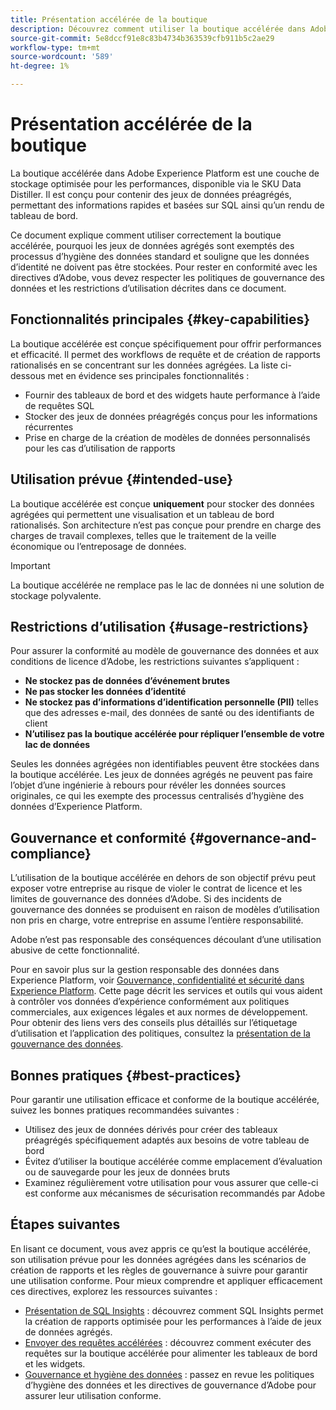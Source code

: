 ```yaml
---
title: Présentation accélérée de la boutique
description: Découvrez comment utiliser la boutique accélérée dans Adobe Experience Platform pour obtenir des informations rapides et basées sur SQL à l’aide de données agrégées. Cette page décrit son utilisation prévue, les restrictions relatives aux données d’identité et de BI, ainsi que les bonnes pratiques pour assurer la conformité aux politiques de gouvernance des données d’Adobe.
source-git-commit: 5e8dccf91e8c83b4734b363539cfb911b5c2ae29
workflow-type: tm+mt
source-wordcount: '589'
ht-degree: 1%

---
```


# Présentation accélérée de la boutique

La boutique accélérée dans Adobe Experience Platform est une couche de stockage optimisée pour les performances, disponible via le SKU Data Distiller. Il est conçu pour contenir des jeux de données préagrégés, permettant des informations rapides et basées sur SQL ainsi qu’un rendu de tableau de bord.

Ce document explique comment utiliser correctement la boutique accélérée, pourquoi les jeux de données agrégés sont exemptés des processus d’hygiène des données standard et souligne que les données d’identité ne doivent pas être stockées. Pour rester en conformité avec les directives d’Adobe, vous devez respecter les politiques de gouvernance des données et les restrictions d’utilisation décrites dans ce document.

## Fonctionnalités principales {#key-capabilities}

La boutique accélérée est conçue spécifiquement pour offrir performances et efficacité. Il permet des workflows de requête et de création de rapports rationalisés en se concentrant sur les données agrégées. La liste ci-dessous met en évidence ses principales fonctionnalités :

- Fournir des tableaux de bord et des widgets haute performance à l’aide de requêtes SQL
- Stocker des jeux de données préagrégés conçus pour les informations récurrentes
- Prise en charge de la création de modèles de données personnalisés pour les cas d’utilisation de rapports

## Utilisation prévue {#intended-use}

La boutique accélérée est conçue **uniquement** pour stocker des données agrégées qui permettent une visualisation et un tableau de bord rationalisés. Son architecture n’est pas conçue pour prendre en charge des charges de travail complexes, telles que le traitement de la veille économique ou l’entreposage de données.

>[!IMPORTANT]
>
>La boutique accélérée ne remplace pas le lac de données ni une solution de stockage polyvalente.

## Restrictions d’utilisation {#usage-restrictions}

Pour assurer la conformité au modèle de gouvernance des données et aux conditions de licence d’Adobe, les restrictions suivantes s’appliquent :

- **Ne stockez pas de données d’événement brutes**
- **Ne pas stocker les données d’identité**
- **Ne stockez pas d’informations d’identification personnelle (PII)** telles que des adresses e-mail, des données de santé ou des identifiants de client
- **N’utilisez pas la boutique accélérée pour répliquer l’ensemble de votre lac de données**

Seules les données agrégées non identifiables peuvent être stockées dans la boutique accélérée. Les jeux de données agrégés ne peuvent pas faire l’objet d’une ingénierie à rebours pour révéler les données sources originales, ce qui les exempte des processus centralisés d’hygiène des données d’Experience Platform.

## Gouvernance et conformité {#governance-and-compliance}

L’utilisation de la boutique accélérée en dehors de son objectif prévu peut exposer votre entreprise au risque de violer le contrat de licence et les limites de gouvernance des données d’Adobe. Si des incidents de gouvernance des données se produisent en raison de modèles d’utilisation non pris en charge, votre entreprise en assume l’entière responsabilité.

Adobe n’est pas responsable des conséquences découlant d’une utilisation abusive de cette fonctionnalité.

Pour en savoir plus sur la gestion responsable des données dans Experience Platform, voir [Gouvernance, confidentialité et sécurité dans Experience Platform](../../../landing/governance-privacy-security/overview.md). Cette page décrit les services et outils qui vous aident à contrôler vos données d’expérience conformément aux politiques commerciales, aux exigences légales et aux normes de développement. Pour obtenir des liens vers des conseils plus détaillés sur l’étiquetage d’utilisation et l’application des politiques, consultez la [présentation de la gouvernance des données](../../../data-governance/home.md).

## Bonnes pratiques {#best-practices}

Pour garantir une utilisation efficace et conforme de la boutique accélérée, suivez les bonnes pratiques recommandées suivantes :

- Utilisez des jeux de données dérivés pour créer des tableaux préagrégés spécifiquement adaptés aux besoins de votre tableau de bord
- Évitez d’utiliser la boutique accélérée comme emplacement d’évaluation ou de sauvegarde pour les jeux de données bruts
- Examinez régulièrement votre utilisation pour vous assurer que celle-ci est conforme aux mécanismes de sécurisation recommandés par Adobe

## Étapes suivantes

En lisant ce document, vous avez appris ce qu’est la boutique accélérée, son utilisation prévue pour les données agrégées dans les scénarios de création de rapports et les règles de gouvernance à suivre pour garantir une utilisation conforme. Pour mieux comprendre et appliquer efficacement ces directives, explorez les ressources suivantes :

- [Présentation de SQL Insights](./overview.md) : découvrez comment SQL Insights permet la création de rapports optimisée pour les performances à l’aide de jeux de données agrégés.
- [Envoyer des requêtes accélérées](./send-accelerated-queries.md) : découvrez comment exécuter des requêtes sur la boutique accélérée pour alimenter les tableaux de bord et les widgets.
- [Gouvernance et hygiène des données](../../data-governance/overview.md) : passez en revue les politiques d’hygiène des données et les directives de gouvernance d’Adobe pour assurer leur utilisation conforme.
